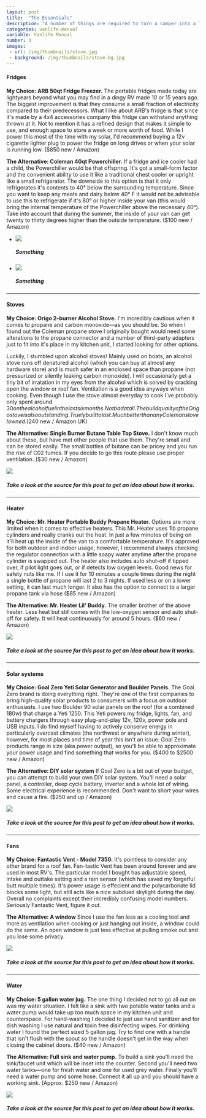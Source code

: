 ```yaml
---
layout: post
title:  "The Essentials"
description: "A number of things are required to turn a camper into a liveable, comfortable home. These are a few of my picks, as well as some inexpensive alternatives."
categories: vanlife-manual
variable: Vanlife Manual
number: 3
images:
 - url: /img/thumbnails/stove.jpg
 - background: /img/thumbnails/stove-bg.jpg
---
```

#### Fridges

**My Choice: ARB 50qt Fridge Freezer.** The portable fridges made today are lightyears beyond what you may find in a dingy RV made 10 or 15 years ago. The biggest improvement is that they consume a small fraction of electricity compared to their predecessors. What I like about ARB's fridge is that since it's made by a 4x4 accessories company this fridge can withstand anything thrown at it. Not to mention it has a refined design that makes it simple to use, and enough space to store a week or more worth of food. While I power this most of the time with my solar, I'd recommend buying a 12v cigarette lighter plug to power the fridge on long drives or when your solar is running low. ($850 new / Amazon)

**The Alternative: Coleman 40qt Powerchiller.** If a fridge and ice cooler had a child, the Powerchiller would be that offspring. It's got a small-form factor and the convenient ability to use it like a traditional chest cooler or upright like a small refrigerator. The downside to this option is that it only refrigerates it's contents to 40° below the surrounding temperature. Since you want to keep any meats and dairy below 40° F it would not be advisable to use this to refrigerate if it's 80° or higher inside your van (this would bring the internal temperature of the Powerchiller above the necessary 40°). Take into account that during the summer, the inside of your van can get twenty to thirty degrees higher than the outside temperature. ($100 new / Amazon)

<div class="flexslider article-slider">
<ul class="slides">
  <li>
    <img src="../img/post-images/essentials-fridge1.jpg" /><h5>Something</h5>
  </li>
   <li>
    <img src="../img/post-images/essentials-fridge2.jpg" /><h5>Something</h5>
  </li>
</ul>
</div>

<hr />

#### Stoves

**My Choice: Origo 2-burner Alcohol Stove.** I'm incredibly cautious when it comes to propane and carbon monoxide—as you should be. So when I found out the Coleman propane stove I originally bought would need some alterations to the propane connector and a number of third-party adapters just to fit into it's place in my kitchen unit, I started looking for other options. 

Luckily, I stumbled upon alcohol stoves! Mainly used on boats, an alcohol stove runs off denatured alcohol (which you can buy at almost any hardware store) and is much safer in an enclosed space than propane (not pressurized or silently leaking carbon monoxide). I will occasionally get a tiny bit of irratation in my eyes from the alcohol which is solved by cracking open the window or roof fan. Ventilation is a good idea anyways when cooking. Even though I use the stove almost everyday to cook I've probably only spent around $30 on the alcohol fuel in the last six months. Not bad at all. The build quality of the Origo stove is also outstanding. Truely built to last. Much better than any Coleman stove I owned. ($240 new / Amazon UK)

**The Alternative: Single Burner Butane Table Top Stove.** I don't know much about these, but have met other people that use them. They're small and can be stored easily. The small bottles of butane can be pricey and you run the risk of C02 fumes. If you decide to go this route please use proper ventilation. ($30 new / Amazon)

<img src="../img/post-images/essentials-stove.jpg" /> 

##### Take a look at the source for this post to get an idea about how it works.

<hr />

#### Heater

**My Choice: Mr. Heater Portable Buddy Propane Heater.** Options are more limited when it comes to effective heaters. This Mr. Heater uses 1lb propane cylinders and really cranks out the heat. In just a few minutes of being on it'll heat up the inside of the van to a comfortable temperature. It's approved for both outdoor and indoor usage, however, I recommend always checking the regulator connection with a little soapy water anytime after the propane cylinder is swapped out. The heater also includes auto shut-off if tipped over, if pilot light goes out, or if detects low oxygen levels. Good news for safety nuts like me. If I use it for 10 minutes a couple times during the night a single bottle of propane will last 2 to 3 nights. If used less or on a lower setting, it can last much longer. It also has the option to connect to a larger propane tank via hose ($85 new / Amazon)

**The Alternative: Mr. Heater Lil' Buddy.** The smaller brother of the above heater. Less heat but still comes with the low-oxygen sensor and auto shut-off for safety. It will heat continuously for around 5 hours. ($60 new / Amazon)

<img src="../img/post-images/essentials-heat.jpg" /> 

##### Take a look at the source for this post to get an idea about how it works.

<hr />

#### Solar systems

**My Choice: Goal Zero Yeti Solar Generator and Boulder Panels.** The Goal Zero brand is doing everything right. They're one of the first companies to bring high-quality solar products to consumers with a focus on outdoor enthusiasts. I use two Boulder 90 solar panels on the roof (for a combined 180w) that charge a Yeti 1250. This Yeti powers my fridge, lights, fan, and battery chargers through easy plug-and-play 12v, 120v, power pole and USB inputs. I do find myself having to actively conserve energy in particularly overcast climates (the northwest or anywhere during winter), however, for most places and time of year this isn't an issue. Goal Zero products range in size (aka power output), so you'll be able to approximate your power usage and find something that works for you. ($400 to $2500 new / Amazon)

**The Alternative: DIY solar system** If Goal Zero is a bit out of your budget, you can attempt to build your own DIY solar system. You'll need a solar panel, a controller, deep cycle battery, inverter and a whole lot of wiring. Some electrical experience is recommended. Don't want to short your wires and cause a fire. ($250 and up / Amazon)

<img src="../img/post-images/essentials-solar.jpg" /> 

##### Take a look at the source for this post to get an idea about how it works.

<hr />

#### Fans

**My Choice: Fantastic Vent - Model 7350.** It's pointless to consider any other brand for a roof fan. Fan-tastic Vent has been around forever and are used in most RV's. The particular model I bought has adjustable speed, intake and outtake setting and a rain sensor (which has saved my forgetful butt multiple times). It's power usage is effecient and the polycarbonate lid blocks some light, but still acts like a nice subdued skylight during the day. Overall no complaints except their incredibly confusing model numbers. Seriously Fantastic Vent, figure it out.

**The Alternative: A window** Since I use the fan less as a cooling tool and more as ventilation when cooking or just hanging out inside, a window could do the same. An open window is just less effective at pulling smoke out and you lose some privacy.

<img src="../img/post-images/essentials-fan.jpg" /> 

##### Take a look at the source for this post to get an idea about how it works.

<hr />

#### Water

**My Choice: 5 gallon water jug.** The one thing I decided not to go all out on was my water situation. I felt like a sink with two potable water tanks and a water pump would take up too much space in my kitchen unit and counterspace. For hand-washing I decided to just use hand sanitizer and for dish washing I use natural and toxin free disinfecting wipes. For drinking water I found the perfect sized 5 gallon jug. Try to find one with a handle that isn't flush with the spout so the handle doesn't get in the way when closing the cabinet doors. ($40 new / Amazon)

**The Alternative: Full sink and water pump.** To build a sink you'll need the sink/faucet unit which will be inset into the counter. Second you'll need two water tanks—one for fresh water and one for used grey water. Finally you'll need a water pump and some hose. Connect it all up and you should have a working sink. (Approx. $250 new / Amazon)

<img src="../img/post-images/essentials-water.jpg" /> 

##### Take a look at the source for this post to get an idea about how it works.

